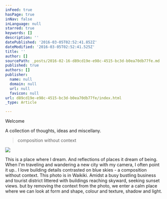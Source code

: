 ```yaml
---
inFeed: true
hasPage: true
inNav: false
inLanguage: null
starred: true
keywords: []
description: ''
datePublished: '2016-03-05T02:52:41.852Z'
dateModified: '2016-03-05T02:52:41.525Z'
title: ''
author: []
sourcePath: _posts/2016-02-16-d89cd19e-e98c-4515-bc3d-b0ea70db77fe.md
published: true
authors: []
publisher:
  name: null
  domain: null
  url: null
  favicon: null
url: d89cd19e-e98c-4515-bc3d-b0ea70db77fe/index.html
_type: Article

---
```

Welcome

A collection of thoughts, ideas and miscellany. 
> 
> composition without context

![](https://the-grid-user-content.s3-us-west-2.amazonaws.com/a15b0160-2f3b-4795-bae6-aa66b3b0bce5.png)

This is a place where I dream. And reflections of places it dream of being. When I'm traveling and wandering a new city with my camera, I often point it up.. I love building details contrasted on blue skies - a composition without context. This photo is in Waikiki. Amidst a busy bustling business and tourist district littered with buildings reaching skyward, seeking sunset views. but by removing the context from the photo, we enter a calm place where we can look at form and shape, colour and texture, shadow and light.